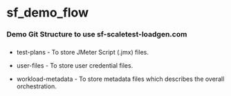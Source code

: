 # sf_demo_flow
### Demo Git Structure to use sf-scaletest-loadgen.com

#####
- test-plans - To store JMeter Script (.jmx) files.

- user-files - To store user credential files.

- workload-metadata - To store metadata files which describes the overall orchestration.
